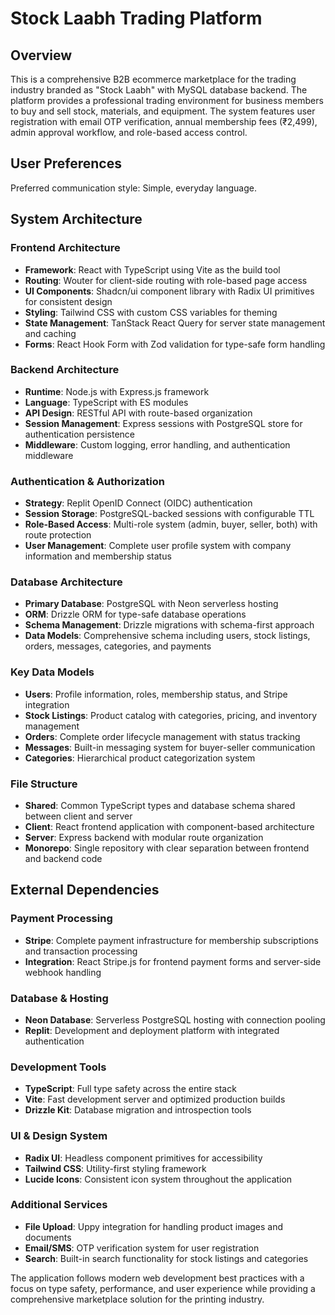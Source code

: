 # Stock Laabh Trading Platform

## Overview

This is a comprehensive B2B ecommerce marketplace for the trading industry branded as "Stock Laabh" with MySQL database backend. The platform provides a professional trading environment for business members to buy and sell stock, materials, and equipment. The system features user registration with email OTP verification, annual membership fees (₹2,499), admin approval workflow, and role-based access control.

## User Preferences

Preferred communication style: Simple, everyday language.

## System Architecture

### Frontend Architecture
- **Framework**: React with TypeScript using Vite as the build tool
- **Routing**: Wouter for client-side routing with role-based page access
- **UI Components**: Shadcn/ui component library with Radix UI primitives for consistent design
- **Styling**: Tailwind CSS with custom CSS variables for theming
- **State Management**: TanStack React Query for server state management and caching
- **Forms**: React Hook Form with Zod validation for type-safe form handling

### Backend Architecture
- **Runtime**: Node.js with Express.js framework
- **Language**: TypeScript with ES modules
- **API Design**: RESTful API with route-based organization
- **Session Management**: Express sessions with PostgreSQL store for authentication persistence
- **Middleware**: Custom logging, error handling, and authentication middleware

### Authentication & Authorization
- **Strategy**: Replit OpenID Connect (OIDC) authentication
- **Session Storage**: PostgreSQL-backed sessions with configurable TTL
- **Role-Based Access**: Multi-role system (admin, buyer, seller, both) with route protection
- **User Management**: Complete user profile system with company information and membership status

### Database Architecture
- **Primary Database**: PostgreSQL with Neon serverless hosting
- **ORM**: Drizzle ORM for type-safe database operations
- **Schema Management**: Drizzle migrations with schema-first approach
- **Data Models**: Comprehensive schema including users, stock listings, orders, messages, categories, and payments

### Key Data Models
- **Users**: Profile information, roles, membership status, and Stripe integration
- **Stock Listings**: Product catalog with categories, pricing, and inventory management
- **Orders**: Complete order lifecycle management with status tracking
- **Messages**: Built-in messaging system for buyer-seller communication
- **Categories**: Hierarchical product categorization system

### File Structure
- **Shared**: Common TypeScript types and database schema shared between client and server
- **Client**: React frontend application with component-based architecture
- **Server**: Express backend with modular route organization
- **Monorepo**: Single repository with clear separation between frontend and backend code

## External Dependencies

### Payment Processing
- **Stripe**: Complete payment infrastructure for membership subscriptions and transaction processing
- **Integration**: React Stripe.js for frontend payment forms and server-side webhook handling

### Database & Hosting
- **Neon Database**: Serverless PostgreSQL hosting with connection pooling
- **Replit**: Development and deployment platform with integrated authentication

### Development Tools
- **TypeScript**: Full type safety across the entire stack
- **Vite**: Fast development server and optimized production builds
- **Drizzle Kit**: Database migration and introspection tools

### UI & Design System
- **Radix UI**: Headless component primitives for accessibility
- **Tailwind CSS**: Utility-first styling framework
- **Lucide Icons**: Consistent icon system throughout the application

### Additional Services
- **File Upload**: Uppy integration for handling product images and documents
- **Email/SMS**: OTP verification system for user registration
- **Search**: Built-in search functionality for stock listings and categories

The application follows modern web development best practices with a focus on type safety, performance, and user experience while providing a comprehensive marketplace solution for the printing industry.